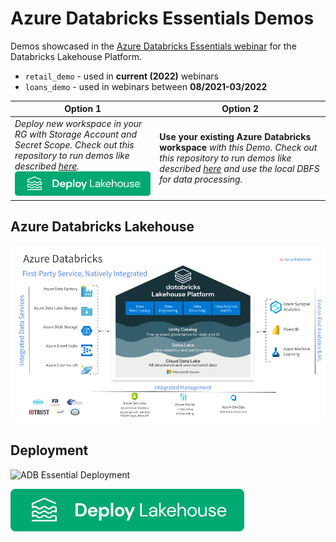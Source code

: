 # Azure Databricks Essentials Demos

Demos showcased in the [Azure Databricks Essentials webinar](https://databricks.com/p/webinar/azure-databricks-essentials-series) for the Databricks Lakehouse Platform.

* `retail_demo` - used in **current (2022)** webinars
* `loans_demo` - used in webinars between **08/2021-03/2022**


| Option 1 | Option 2 |
| --- | --- |
|*Deploy new workspace in your RG with Storage Account and Secret Scope. Check out this repository to run demos like described [here](https://docs.microsoft.com/en-us/azure/databricks/repos/#clone-a-remote-git-repository).*<br>[![deploy_azure_lakehouse](.adb/deploy-to-lakehouse.svg)](https://portal.azure.com/#create/Microsoft.Template/uri/https%3A%2F%2Fraw.githubusercontent.com%2Fadb-essentials%2Fadb-essentials-demos%2Fmain%2F.adb%2Fmain.json)<br>|**Use your existing Azure Databricks workspace** *with this Demo. Check out this repository to run demos like described [here](https://docs.microsoft.com/en-us/azure/databricks/repos/#clone-a-remote-git-repository) and use the local DBFS for data processing.<br>* |


## Azure Databricks Lakehouse

![azure_lakehous](.adb/ADB_Lakehouse_Platform.png)

## Deployment

![ADB Essential Deployment](https://user-images.githubusercontent.com/8571358/165984805-e2ecb0ed-66ae-48e5-9ff2-281533b42b45.gif)

[![deploy_azure_lakehouse](.adb/deploy-to-lakehouse.svg)](https://portal.azure.com/#create/Microsoft.Template/uri/https%3A%2F%2Fraw.githubusercontent.com%2Fadb-essentials%2Fadb-essentials-demos%2Fmain%2F.adb%2Fmain.json)
